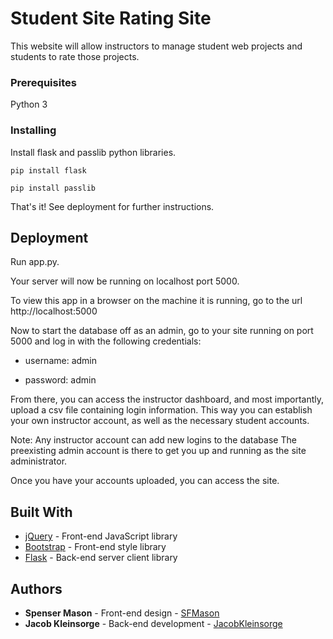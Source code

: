 # Student Site Rating Site

This website will allow instructors to manage student web projects and students to rate those
projects.

### Prerequisites

Python 3

### Installing

Install flask and passlib python libraries.

```
pip install flask
```

```
pip install passlib
```

That's it! See deployment for further instructions.

## Deployment

Run app.py.

Your server will now be running on localhost port 5000.

To view this app in a browser on the machine it is running, go to the url http://localhost:5000

Now to start the database off as an admin, go to your site running on port 5000 and log in with the
following credentials:

* username: admin

* password: admin

From there, you can access the instructor dashboard, and most importantly, upload a csv file
containing login information. This way you can establish your own instructor account, as well as the
necessary student accounts.

Note: Any instructor account can add new logins to the database The preexisting admin account is
there to get you up and running as the site administrator.

Once you have your accounts uploaded, you can access the site.

## Built With

* [jQuery](http://jquery.com/) - Front-end JavaScript library
* [Bootstrap](https://getbootstrap.com/) - Front-end style library
* [Flask](http://flask.pocoo.org/) - Back-end server client library

## Authors

* **Spenser Mason** - Front-end design - [SFMason](https://github.com/SFMason)
* **Jacob Kleinsorge** - Back-end development -
  [JacobKleinsorge](https://github.com/JacobKleinsorge)
